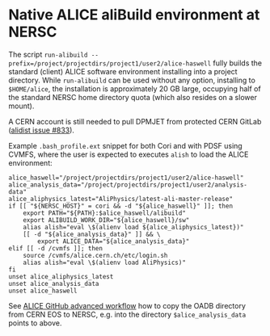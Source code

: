 # Native ALICE aliBuild environment at NERSC

The script `run-alibuild --prefix=/project/projectdirs/project1/user2/alice-haswell` fully builds the standard (client) ALICE software environment installing into a project directory. While `run-alibuild` can be used without any option, installing to `$HOME/alice`, the installation is approximately 20 GB large, occupying half of the standard NERSC home directory quota (which also resides on a slower mount).

A CERN account is still needed to pull DPMJET from protected CERN GitLab ([alidist issue #833](https://github.com/alisw/alidist/issues/833)).

Example `.bash_profile.ext` snippet for both Cori and with PDSF using CVMFS, where the user is expected to executes `alish` to load the ALICE environment:

```
alice_haswell="/project/projectdirs/project1/user2/alice-haswell"
alice_analysis_data="/project/projectdirs/project1/user2/analysis-data"
alice_aliphysics_latest="AliPhysics/latest-ali-master-release"
if [[ "${NERSC_HOST}" = cori && -d "${alice_haswell}" ]]; then
    export PATH="${PATH}:$alice_haswell/alibuild"
    export ALIBUILD_WORK_DIR="${alice_haswell}/sw"
    alias alish="eval \$(alienv load ${alice_aliphysics_latest})"
    [[ -d "${alice_analysis_data}" ]] && \
        export ALICE_DATA="${alice_analysis_data}"
elif [[ -d /cvmfs ]]; then
    source /cvmfs/alice.cern.ch/etc/login.sh
    alias alish="eval \$(alienv load AliPhysics)"
fi
unset alice_aliphysics_latest
unset alice_analysis_data
unset alice_haswell
```

See [ALICE GitHub advanced workflow](https://alisw.github.io/git-advanced/) how to copy the OADB directory from CERN EOS to NERSC, e.g. into the directory `$alice_analysis_data` points to above.
